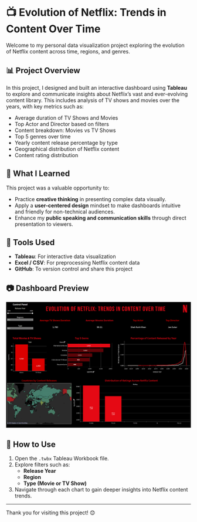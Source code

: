 # 📺 Evolution of Netflix: Trends in Content Over Time

Welcome to my personal data visualization project exploring the evolution of Netflix content across time, regions, and genres.

## 📊 Project Overview

In this project, I designed and built an interactive dashboard using **Tableau** to explore and communicate insights about Netflix’s vast and ever-evolving content library. This includes analysis of TV shows and movies over the years, with key metrics such as:

- Average duration of TV Shows and Movies
- Top Actor and Director based on filters
- Content breakdown: Movies vs TV Shows
- Top 5 genres over time
- Yearly content release percentage by type
- Geographical distribution of Netflix content
- Content rating distribution

## 🧠 What I Learned

This project was a valuable opportunity to:

- Practice **creative thinking** in presenting complex data visually.
- Apply a **user-centered design** mindset to make dashboards intuitive and friendly for non-technical audiences.
- Enhance my **public speaking and communication skills** through direct presentation to viewers.

## 📌 Tools Used

- **Tableau**: For interactive data visualization
- **Excel / CSV**: For preprocessing Netflix content data
- **GitHub**: To version control and share this project

## 📷 Dashboard Preview

![Dashboard Screenshot](images/dashboard_preview.png)

## 🚀 How to Use

1. Open the `.twbx` Tableau Workbook file.
2. Explore filters such as:
   - **Release Year**
   - **Region**
   - **Type (Movie or TV Show)**
3. Navigate through each chart to gain deeper insights into Netflix content trends.

---

Thank you for visiting this project! 😊


